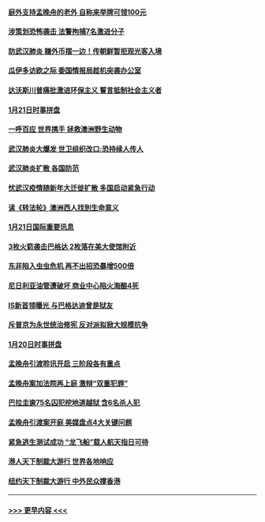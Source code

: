 #### [庭外支持孟晚舟的老外 自称来举牌可领100元](../pages/prog202/a102758092.md?t=01221333) 
#### [涉策划恐怖袭击 法警拘捕7名激进分子](../pages/prog202/a102758069.md?t=01221333) 
#### [防武汉肺炎 赚外币摆一边！传朝鲜暂拒观光客入境](../pages/prog202/a102758019.md?t=01221333) 
#### [瓜伊多访欧之际 委国情报局趁机突袭办公室](../pages/prog202/a102757999.md?t=01221333) 
#### [达沃斯川普痛批激进环保主义 誓言抵制社会主义者](../pages/prog202/a102757906.md?t=01221333) 
#### [1月21日时事拼盘](../pages/prog202/a102757893.md?t=01221333) 
#### [一呼百应 世界携手 拯救澳洲野生动物](../pages/prog202/a102757884.md?t=01221333) 
#### [武汉肺炎大爆发 世卫组织改口:恐持续人传人](../pages/prog202/a102757701.md?t=01221333) 
#### [武汉肺炎扩散 各国防范](../pages/prog202/a102757636.md?t=01221333) 
#### [忧武汉疫情随新年大迁徙扩散 多国启动紧急行动](../pages/prog202/a102757625.md?t=01221333) 
#### [读《转法轮》澳洲西人找到生命意义](../pages/prog202/a102757465.md?t=01221333) 
#### [1月21日国际重要讯息](../pages/prog202/a102757450.md?t=01221333) 
#### [3枚火箭袭击巴格达 2枚落在美大使馆附近](../pages/prog202/a102757310.md?t=01221333) 
#### [东非陷入虫虫危机 再不出招恐暴增500倍](../pages/prog202/a102757295.md?t=01221333) 
#### [尼日利亚油管遭破坏 商业中心陷火海酿4死](../pages/prog202/a102757272.md?t=01221333) 
#### [IS新首领曝光 与巴格达迪曾是狱友](../pages/prog202/a102757122.md?t=01221333) 
#### [斥普京为永世统治修宪 反对派拟掀大规模抗争](../pages/prog202/a102757022.md?t=01221333) 
#### [1月20日时事拼盘](../pages/prog202/a102757036.md?t=01221333) 
#### [孟晚舟引渡聆讯开启 三阶段各有重点](../pages/prog202/a102757006.md?t=01221333) 
#### [孟晚舟案加法院再上庭 激辩“双重犯罪”](../pages/prog202/a102756996.md?t=01221333) 
#### [巴拉圭逾75名囚犯挖地道越狱 含6名杀人犯](../pages/prog202/a102756968.md?t=01221333) 
#### [孟晚舟引渡案开庭 美媒盘点4大关键问题](../pages/prog202/a102756917.md?t=01221333) 
#### [紧急逃生测试成功 “龙飞船”载人航天指日可待](../pages/prog202/a102756957.md?t=01221333) 
#### [港人天下制裁大游行 世界各地响应](../pages/prog202/a102756878.md?t=01221333) 
#### [纽约天下制裁大游行 中外民众撑香港](../pages/prog202/a102756875.md?t=01221333) 

----
#### [ >>> 更早内容 <<< ](../indexes/prog202-earlier.md)
